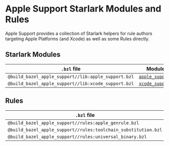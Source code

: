 # Apple Support Starlark Modules and Rules

Apple Support provides a collection of Starlark helpers for rule authors
targeting Apple Platforms (and Xcode) as well as some Rules directly.

## Starlark Modules

<table class="table table-condensed table-bordered table-params">
  <thead>
    <tr>
      <th><code>.bzl</code> file</th>
      <th>Module</th>
    </tr>
  </thead>
  <tbody>
    <tr>
      <td valign="top"><code>@build_bazel_apple_support//lib:apple_support.bzl</code></td>
      <td valign="top"><code><a href="apple_support.md">apple_support</a></code><br/></td>
    </tr>
    <tr>
      <td valign="top"><code>@build_bazel_apple_support//lib:xcode_support.bzl</code></td>
      <td valign="top"><code><a href="xcode_support.md">xcode_support</a></code><br/></td>
    </tr>
  </tbody>
</table>

## Rules

<table class="table table-condensed table-bordered table-params">
  <thead>
    <tr>
      <th><code>.bzl</code> file</th>
      <th>Rules</th>
    </tr>
  </thead>
  <tbody>
    <tr>
      <td valign="top"><code>@build_bazel_apple_support//rules:apple_genrule.bzl</code></td>
      <td valign="top"><code><a href="rules.md#apple_genrule">apple_genrule</a></code><br/></td>
    </tr>
    <tr>
      <td valign="top"><code>@build_bazel_apple_support//rules:toolchain_substitution.bzl</code></td>
      <td valign="top"><code><a href="rules.md#toolchain_substitution">toolchain_substitution</a></code><br/></td>
    </tr>
    <tr>
      <td valign="top"><code>@build_bazel_apple_support//rules:universal_binary.bzl</code></td>
      <td valign="top"><code><a href="rules.md#universal_binary">universal_binary</a></code><br/></td>
    </tr>
  </tbody>
</table>
